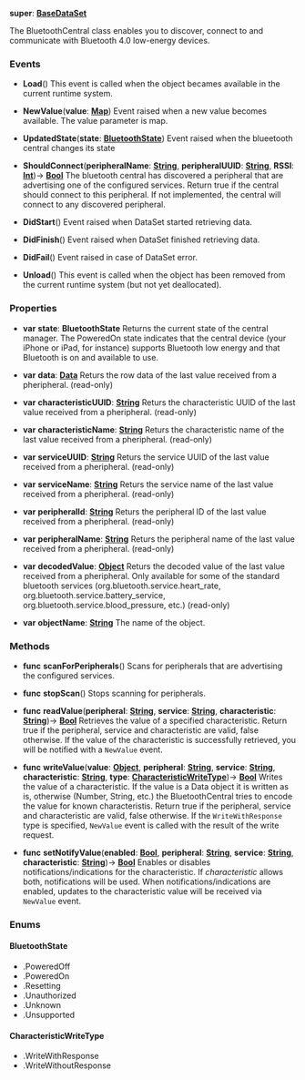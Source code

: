 **super**: **[BaseDataSet](BaseDataSet.md)**

The BluetoothCentral class enables you to discover, connect to and communicate with Bluetooth 4.0 low-energy devices.

### Events

* **Load**()
This event is called when the object becames available in the current runtime system.

* **NewValue**(**value**: **[Map](../gravity/map.md)**)
Event raised when a new value becomes available. The value parameter is map.

* **UpdatedState**(**state**: **<a href="#_enum_BluetoothState">BluetoothState</a>**)
Event raised when the blueetooth central changes its state

* **ShouldConnect**(**peripheralName**: **[String](../gravity/string.md)**, **peripheralUUID**: **[String](../gravity/string.md)**, **RSSI**: **[Int](../gravity/int.md)**)-> <strong>[Bool](../gravity/bool.md)</strong> 
The bluetooth central has discovered a peripheral that are advertising one of the configured services. Return true if the central should connect to this peripheral. If not implemented, the central will connect to any discovered peripheral.

* **DidStart**()
Event raised when DataSet started retrieving data.

* **DidFinish**()
Event raised when DataSet finished retrieving data.

* **DidFail**()
Event raised in case of DataSet error.

* **Unload**()
This event is called when the object has been removed from the current runtime system (but not yet deallocated).



### Properties

* **var** **state**: **BluetoothState**
Returns the current state of the central manager. The PoweredOn state indicates that the central device (your iPhone or iPad, for instance) supports Bluetooth low energy and that Bluetooth is on and available to use.

* **var** **data**: **[Data](Data.md)**
Returs the row data of the last value received from a pheripheral. \(read-only\)

* **var** **characteristicUUID**: **[String](../gravity/string.md)**
Returs the characteristic UUID of the last value received from a pheripheral. \(read-only\)

* **var** **characteristicName**: **[String](../gravity/string.md)**
Returs the characteristic name of the last value received from a pheripheral. \(read-only\)

* **var** **serviceUUID**: **[String](../gravity/string.md)**
Returs the service UUID of the last value received from a pheripheral. \(read-only\)

* **var** **serviceName**: **[String](../gravity/string.md)**
Returs the service name of the last value received from a pheripheral. \(read-only\)

* **var** **peripheralId**: **[String](../gravity/string.md)**
Returs the peripheral ID of the last value received from a pheripheral. \(read-only\)

* **var** **peripheralName**: **[String](../gravity/string.md)**
Returs the peripheral name of the last value received from a pheripheral. \(read-only\)

* **var** **decodedValue**: **[Object](../gravity/object.md)**
Returs the decoded value of the last value received from a pheripheral. Only available for some of the standard bluetooth services (org.bluetooth.service.heart_rate, org.bluetooth.service.battery_service, org.bluetooth.service.blood_pressure, etc.) \(read-only\)

* **var** **objectName**: **[String](../gravity/string.md)**
The name of the object.



### Methods

* **func** **scanForPeripherals**()
Scans for peripherals that are advertising the configured services.

* **func** **stopScan**()
Stops scanning for peripherals.

* **func** **readValue**(**peripheral**: **[String](../gravity/string.md)**, **service**: **[String](../gravity/string.md)**, **characteristic**: **[String](../gravity/string.md)**)-> <strong>[Bool](../gravity/bool.md)</strong> 
Retrieves the value of a specified characteristic. Return true if the peripheral, service and characteristic are valid, false otherwise. If the value of the characteristic is successfully retrieved, you will be notified with a <code>NewValue</code> event.

* **func** **writeValue**(**value**: **[Object](../gravity/object.md)**, **peripheral**: **[String](../gravity/string.md)**, **service**: **[String](../gravity/string.md)**, **characteristic**: **[String](../gravity/string.md)**, **type**: **<a href="#_enum_CharacteristicWriteType">CharacteristicWriteType</a>**)-> <strong>[Bool](../gravity/bool.md)</strong> 
Writes the value of a characteristic. If the value is a Data object it is written as is, otherwise (Number, String, etc.) the BluetoothCentral tries to encode the value for known characteristis. Return true if the peripheral, service and characteristic are valid, false otherwise. If the <code>WriteWithResponse</code> type is specified, <code>NewValue</code> event is called with the result of the write request.

* **func** **setNotifyValue**(**enabled**: **[Bool](../gravity/bool.md)**, **peripheral**: **[String](../gravity/string.md)**, **service**: **[String](../gravity/string.md)**, **characteristic**: **[String](../gravity/string.md)**)-> <strong>[Bool](../gravity/bool.md)</strong> 
Enables or disables notifications/indications for the characteristic. If <i>characteristic</i> allows both, notifications will be used. When notifications/indications are enabled, updates to the characteristic value will be received via <code>NewValue</code> event.





### Enums

<div id="_enum_BluetoothState"></div>

#### BluetoothState
 * .PoweredOff
 * .PoweredOn
 * .Resetting
 * .Unauthorized
 * .Unknown
 * .Unsupported

<div id="_enum_CharacteristicWriteType"></div>

#### CharacteristicWriteType
 * .WriteWithResponse
 * .WriteWithoutResponse




